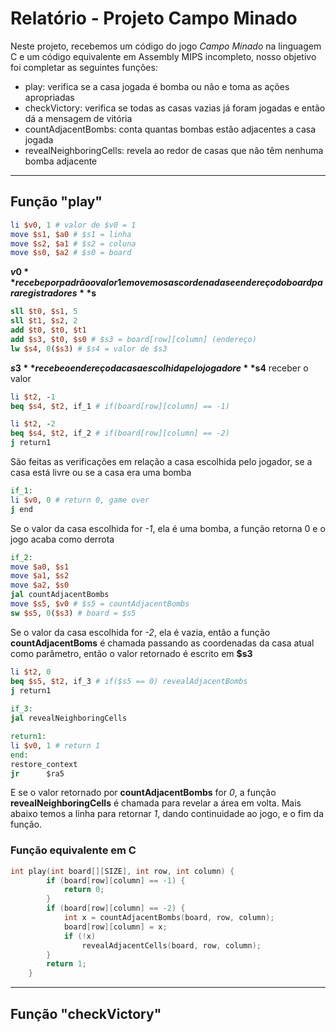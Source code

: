 # Relatório - Projeto Campo Minado
Neste projeto, recebemos um código do jogo *Campo Minado* na linguagem C e um código equivalente em Assembly MIPS incompleto, nosso objetivo foi completar as seguintes funções:
* play: verifica se a casa jogada é bomba ou não e toma as ações apropriadas
* checkVictory: verifica se todas as casas vazias já foram jogadas e então dá a mensagem de vitória
* countAdjacentBombs: conta quantas bombas estão adjacentes a casa jogada
* revealNeighboringCells: revela ao redor de casas que não têm nenhuma bomba adjacente
___
## **Função "play"**
```MIPS
li $v0, 1 # valor de $v0 = 1
move $s1, $a0 # $s1 = linha
move $s2, $a1 # $s2 = coluna
move $s0, $a2 # $s0 = board
```
**$v0** recebe por padrão o valor 1 e movemos as cordenadas e endereço do board para registradores **$s**

```MIPS
sll	$t0, $s1, 5
sll	$t1, $s2, 2
add	$t0, $t0, $t1
add	$s3, $t0, $s0 # $s3 = board[row][column] (endereço)
lw $s4, 0($s3) # $s4 = valor de $s3
```
**$s3** recebe o endereço da casa escolhida pelo jogador e **$s4** receber o valor
```MIPS
li $t2, -1
beq $s4, $t2, if_1 # if(board[row][column] == -1)

li $t2, -2
beq $s4, $t2, if_2 # if(board[row][column] == -2)
j return1
```
São feitas as verificações em relação a casa escolhida pelo jogador, se a casa está livre ou se a casa era uma bomba
```MIPS
if_1:
li $v0, 0 # return 0, game over
j end
```
Se o valor da casa escolhida for *-1*, ela é uma bomba, a função retorna 0 e o jogo acaba como derrota
```MIPS
if_2:
move $a0, $s1
move $a1, $s2
move $a2, $s0
jal countAdjacentBombs
move $s5, $v0 # $s5 = countAdjacentBombs
sw $s5, 0($s3) # board = $s5
```
Se o valor da casa escolhida for *-2*, ela é vazia, então a função **countAdjacentBoms** é chamada passando as coordenadas da casa atual como parâmetro, então o valor retornado é escrito em **$s3**
```MIPS
li $t2, 0
beq $s5, $t2, if_3 # if($s5 == 0) revealAdjacentBombs
j return1
    
if_3:
jal revealNeighboringCells

return1:
li $v0, 1 # return 1
end:
restore_context
jr      $ra5
```
E se o valor retornado por **countAdjacentBombs** for *0*, a função **revealNeighboringCells** é chamada para revelar a área em volta. Mais abaixo temos a linha para retornar *1*, dando continuidade ao jogo, e o fim da função.
### **Função equivalente em C**
```C
int play(int board[][SIZE], int row, int column) {
        if (board[row][column] == -1) {
            return 0;
        }
        if (board[row][column] == -2) {
            int x = countAdjacentBombs(board, row, column);
            board[row][column] = x;
            if (!x)
                revealAdjacentCells(board, row, column);
        }
        return 1;
    }
```
___
## **Função "checkVictory"**
